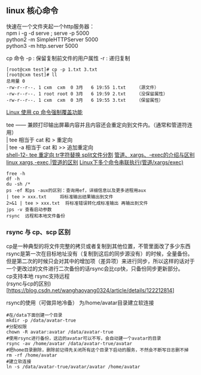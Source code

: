 ## linux 核心命令
快速在一个文件夹起一个http服务器：  
npm i -g -d serve ; serve -p 5000  
python2 -m SimpleHTTPServer 5000  
python3 -m http.server 5000

cp 命令
-p : 保留复制前文件的用户属性    -r : 递归复制
```shell
[root@cxm test]# cp -p 1.txt 3.txt
[root@cxm test]# ll
总用量 0
-rw-r--r--. 1 cxm  cxm  0 3月   6 19:55 1.txt    （源文件）
-rw-r--r--. 1 root root 0 3月   6 19:59 2.txt    （没保留属性）
-rw-r--r--. 1 cxm  cxm  0 3月   6 19:55 3.txt    （保留属性）
```
[Linux 使用 cp 命令强制覆盖功能](https://blog.csdn.net/xinluke/article/details/52229431)



tee  —— 兼顾打印输出屏幕内容并且内容还会重定向到文件内。（通常和管道符连用）  
| tee           相当于  cat  和  >      重定向  
| tee  -a     相当于  cat  和  >>   追加重定向  
[shell-12- tee 重定向 tr字符替换 split文件分割](https://blog.csdn.net/lwj457700209/article/details/99646223)
[管道、xargs、-exec的介绍与区别](https://huaweicloud.csdn.net/635643aed3efff3090b5cc76.html)
[linux xargs,-exec,|管道的区别](https://www.jianshu.com/p/788fb4d66410)
[Linux下多个命令串联执行(管道/xargs/exec)](https://blog.csdn.net/langeldep/article/details/127746040)


```shell
free -h
df -h
du -sh /*
ps -ef 和ps -aux的区别：查询用ef，详细信息以及更多进程用aux
| tee > xxx.txt     将标准输出结果输出到文件
2>&1 | tee > xxx.txt  将标准错误转化成标准输出 再输出到文件
jps -v 查看启动参数
rsync  远程和本地文件备份      
```

### rsync 与 cp、scp 区别
cp是一种典型的将文件完整的拷贝或者复制到其他位置，不管里面改了多少东西  
rsync是第一次在目标地址没有（复制到这后的同步源没有）的时候，全量备份。
但是第二次的时候只会对其中的增加项（差异项）来进行同步，所以这样的话对于一个更改过的文件进行二次备份的话rsync会比cp快，只备份同步更新部分。  
cp支持本地 rsync支持远程  
(rsync与cp的区别)[https://blog.csdn.net/wanghaoyang0324/article/details/122212814]

rsync的使用（可做异地冷备）
为/home/avatar目录建立软连接
```shell
#在/data下面创建一个目录
mkdir -p /data/avatar-true
#分配权限
chown -R avatar:avatar /data/avatar-true
#使用rsync进行备份，这边的avatar可以不写，会自动建一个avatar的目录
rsync -av /home/avatar /data/avatar-true/avatar
#把home目录删除，删除前记得先关闭所有这个目录下启动的服务，不然会不断写日志删不掉
rm -rf /home/avatar
#建立软连接
ln -s /data/avatar-true/avatar/avatar /home/avatar
```
